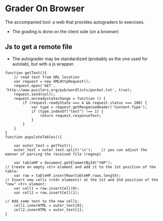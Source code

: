 # Grader On Browser

The accompanied tool: a web that provides autograders to exercises.
  * The grading is done on the client side (on a browser)

## Js to get a remote file
  * The autograder may be standardized (probably as the one used for autolab), but with a js wrapper.

```
function getText(){
    // read text from URL location
    var request = new XMLHttpRequest();
    request.open('GET', 'http://www.puzzlers.org/pub/wordlists/pocket.txt', true);
    request.send(null);
    request.onreadystatechange = function () {
        if (request.readyState === 4 && request.status === 200) {
            var type = request.getResponseHeader('Content-Type');
            if (type.indexOf("text") !== 1) {
                return request.responseText;
            }
        }
    }
}
function populateTables(){
    
    var outer_text = getText();
    outer_text = outer_text.split('\n');    // you can adjust the manner of parsing the received file (regexp)
    
    var tableHP = document.getElementById("tHP");
// Create an empty <tr> element and add it to the 1st position of the table:
    var row = tableHP.insertRow(tableHP.rows.length);
// Insert new cells (<td> elements) at the 1st and 2nd position of the "new" <tr> element:
    var cell1 = row.insertCell(0);
    var cell2 = row.insertCell(1);

// Add some text to the new cells:
    cell1.innerHTML = outer_text[0];
    cell2.innerHTML = outer_text[1];
}
```
